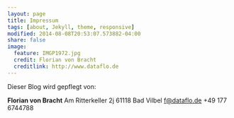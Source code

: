 ```yaml
---
layout: page
title: Impressum
tags: [about, Jekyll, theme, responsive]
modified: 2014-08-08T20:53:07.573882-04:00
share: false
image:
  feature: IMGP1972.jpg
  credit: Florian von Bracht
  creditlink: http://www.dataflo.de
---
```


Dieser Blog wird gepflegt von:

**Florian von Bracht**
Am Ritterkeller 2j
61118 Bad Vilbel
f@dataflo.de
+49 177 6744788
